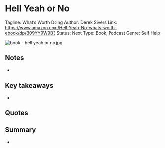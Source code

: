 # Hell Yeah or No

Tagline: What’s Worth Doing
Author: Derek Sivers
Link: https://www.amazon.com/Hell-Yeah-No-whats-worth-ebook/dp/B09YY9W9B3
Status: Next
Type: Book, Podcast
Genre: Self Help

![book - hell yeah or no.jpg](book%20-%20hell%20yeah%20or%20no.jpg)

## Notes

- 

## Key takeaways

- 

## Quotes

> 
> 

## Summary

-